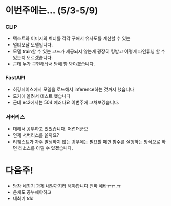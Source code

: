 # 이번주에는... (5/3-5/9)
### CLIP
- 텍스트와 이미지의 벡터를 각각 구해서 유사도를 계산할 수 있는
- 멀티모달 모델입니다.
- 모델 train할 수 있는 코드가 제공되지 않는게 굉장히 킹받고 어떻게 파인튜닝 할 수 있는지 모르겠습니다.
- 근데 누가 구현해놔서 담에 함 봐야겠습니다.
### FastAPI
- 허깅페이스에서 모델을 로드해서 inference하는 것까지 했습니다
- 도커에 올려서 테스트 했습니다
- 근데 ec2에서는 504 에러나요 이번주에 고쳐보겠습니다.
### 서버리스
- 대해서 공부하고 있었습니다. 어렵더군요
- 언제 서버리스를 쓸까요?
- 리퀘스트가 자주 발생하지 않는 경우에는 필요할 때만 함수를 실행하는 방식으로 하면 리소스를 아낄 수 있겠습니다.
# 다음주!
- 당장 네최기 과제 내일까지라 해야합니다 진짜 에바ㅠㅠ.ㅠ
- 운체도 공부해야하고
- 네최기 tdd
